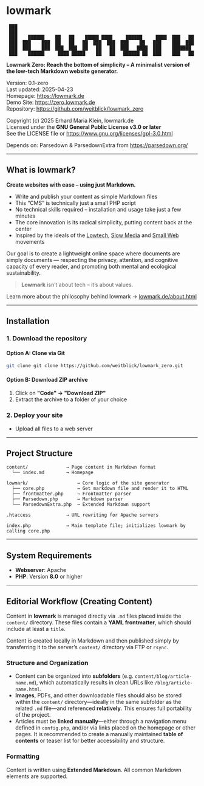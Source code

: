 # lowmark

```
 ███
 ███
 ███    ██████    ██   ██    █████ ████     ██████     ████  ███   ██
 ███  ███    ███  ██   ██   ██  ███  ███  ███    ██   ███    ███  ███
 ███  ███    ███  ███  ███  ██   ██   ██  ███   ████  ███    ███████
 ███    ██████     ████ █████    ██   ██   ██████ ██  ███    ███   ██
```

**Lowmark Zero: Reach the bottom of simplicity – A minimalist version of the low-tech Markdown website generator.**

Version: 0.1-zero  
Last updated: 2025-04-23  
Homepage: https://lowmark.de  
Demo Site: https://zero.lowmark.de  
Repository: https://github.com/weitblick/lowmark_zero

Copyright (c) 2025 Erhard Maria Klein, lowmark.de  
Licensed under the **GNU General Public License v3.0 or later**  
See the LICENSE file or <https://www.gnu.org/licenses/gpl-3.0.html>

Depends on: Parsedown & ParsedownExtra from https://parsedown.org/

---

## What is lowmark?

**Create websites with ease – using just Markdown.**

- Write and publish your content as simple Markdown files
- This “CMS” is technically just a small PHP script
- No technical skills required – installation and usage take just a few minutes
- The core innovation is its radical simplicity, putting content back at the center
- Inspired by the ideals of the [Lowtech](https://solar.lowtechmagazine.com/), [Slow Media](https://www.slow-media.net/manifest) and [Small Web](https://smallweb.page/home) movements

Our goal is to create a lightweight online space where documents are simply documents — respecting the privacy, attention, and cognitive capacity of every reader, and promoting both mental and ecological sustainability.

> **Lowmark** isn’t about tech – it’s about values.

Learn more about the philosophy behind lowmark → [lowmark.de/about.html](https://lowmark.de/about.html)

---

## Installation

### 1. Download the repository

#### Option A: Clone via Git

```bash
git clone git clone https://github.com/weitblick/lowmark_zero.git
```

#### Option B: Download ZIP archive

1. Click on **"Code" → "Download ZIP"**
2. Extract the archive to a folder of your choice

### 2. Deploy your site

- Upload all files to a web server

  

---

## Project Structure

```
content/              → Page content in Markdown format
  └── index.md        → Homepage

lowmark/                  → Core logic of the site generator
  ├── core.php            → Get markdown file and render it to HTML
  ├── frontmatter.php     → Frontmatter parser
  ├── Parsedown.php       → Markdown parser
  └── ParsedownExtra.php  → Extended Markdown support

.htaccess             → URL rewriting for Apache servers

index.php             → Main template file; initializes lowmark by calling core.php

```

---

## System Requirements

- **Webserver**: Apache
- **PHP**: Version **8.0** or higher

---

## Editorial Workflow (Creating Content)

Content in **lowmark** is managed directly via `.md` files placed inside the `content/` directory. These files contain a **YAML frontmatter**, which should include at least a `title`.

Content is created locally in Markdown and then published simply by transferring it to the server’s `content/` directory via FTP or `rsync`.

### Structure and Organization

- Content can be organized into **subfolders** (e.g. `content/blog/article-name.md`), which automatically results in clean URLs like `/blog/article-name.html`.
- **Images**, PDFs, and other downloadable files should also be stored within the `content/` directory—ideally in the same subfolder as the related `.md` file—and referenced **relatively**. This ensures full portability of the project.
- Articles must be **linked manually**—either through a navigation menu defined in `config.php`, and/or via links placed on the homepage or other pages. It is recommended to create a manually maintained **table of contents** or teaser list for better accessibility and structure.

### Formatting

Content is written using **Extended Markdown**. All common Markdown elements are supported.
